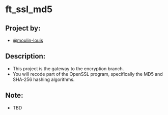 # ft_ssl_md5
## Project by:
- [@moulin-louis](github.com/moulin-louis)

## Description:
- This project is the gateway to the encryption branch.
- You will recode part of the OpenSSL program, specifically the MD5 and SHA-256 hashing algorithms.

## Note:
- TBD